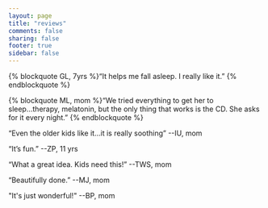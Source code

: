 ```yaml
---
layout: page
title: "reviews"
comments: false
sharing: false
footer: true
sidebar: false
---
```


{% blockquote GL, 7yrs %}“It helps me fall asleep.  I really like it.” {% endblockquote %}

{% blockquote ML, mom %}“We tried everything to get her to sleep...therapy, melatonin, but the only thing that works is the CD.  She asks for it every night.” {% endblockquote %}

“Even the older kids like it…it is really soothing” --IU, mom

“It’s fun.” --ZP, 11 yrs

“What a great idea. Kids need this!” --TWS, mom

“Beautifully done.” --MJ, mom

"It's just wonderful!" --BP, mom
